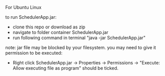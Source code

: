 For Ubuntu Linux

to run SchedulerApp.jar: 
  - clone this repo or download as zip
  - navigate to folder container SchedulerApp.jar
  - run following command in terminal "java -jar SchedulerApp.jar"

note: jar file may be blocked by your filesystem. you may need to give it permission to be executed:
  - Right click SchedulerApp.jar -> Properties -> Permissions -> "Execute: Allow executing file as program" should be ticked.
